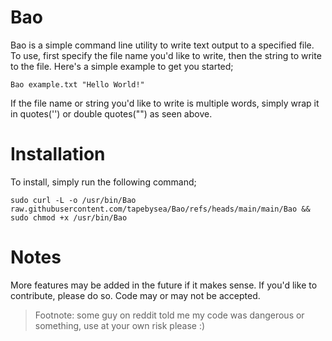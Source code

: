 # Bao
Bao is a simple command line utility to write text output to a specified file. To use, first specify the file name you'd like to write, then the string to write to the file. Here's a simple example to get you started;

    Bao example.txt "Hello World!"

If the file name or string you'd like to write is multiple words, simply wrap it in quotes('') or double quotes("") as seen above.

# Installation
To install, simply run the following command;

    sudo curl -L -o /usr/bin/Bao raw.githubusercontent.com/tapebysea/Bao/refs/heads/main/main/Bao && sudo chmod +x /usr/bin/Bao

# Notes
More features may be added in the future if it makes sense. If you'd like to contribute, please do so. Code may or may not be accepted.

> Footnote: some guy on reddit told me my code was dangerous or something, use at your own risk please :)
